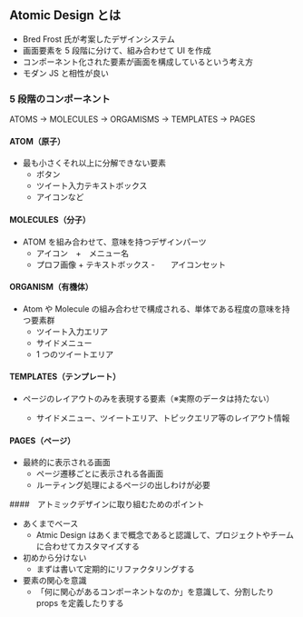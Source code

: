 ## Atomic Design とは

- Bred Frost 氏が考案したデザインシステム
- 画面要素を 5 段階に分けて、組み合わせて UI を作成
- コンポーネント化された要素が画面を構成しているという考え方
- モダン JS と相性が良い

### 5 段階のコンポーネント

ATOMS -> MOLECULES -> ORGAMISMS -> TEMPLATES -> PAGES

#### ATOM（原子）

- 最も小さくそれ以上に分解できない要素
  - ボタン
  - ツイート入力テキストボックス
  - アイコンなど

#### MOLECULES（分子）

- ATOM を組み合わせて、意味を持つデザインパーツ
  - アイコン　+　メニュー名
  - プロフ画像 + テキストボックス -　　アイコンセット

#### ORGANISM（有機体）

- Atom や Molecule の組み合わせで構成される、単体である程度の意味を持つ要素群
  - ツイート入力エリア
  - サイドメニュー
  - 1 つのツイートエリア

#### TEMPLATES（テンプレート）

- ページのレイアウトのみを表現する要素（※実際のデータは持たない）

  - サイドメニュー、ツイートエリア、トピックエリア等のレイアウト情報

#### PAGES（ページ）

- 最終的に表示される画面
  - ページ遷移ごとに表示される各画面
  - ルーティング処理によるページの出しわけが必要

####　アトミックデザインに取り組むためのポイント

- あくまでベース
  - Atmic Design はあくまで概念であると認識して、プロジェクトやチームに合わせてカスタマイズする
- 初めから分けない
  - まずは書いて定期的にリファクタリングする
- 要素の関心を意識
  - 「何に関心があるコンポーネントなのか」を意識して、分割したり props を定義したりする
